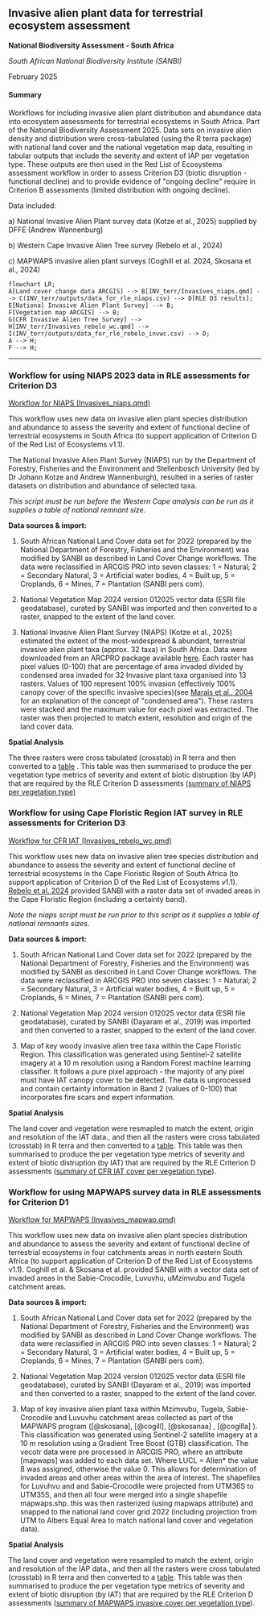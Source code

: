 ## Invasive alien plant data for terrestrial ecosystem assessment

**National Biodiversity Assessment - South Africa**

*South African National Biodiversity Institute (SANBI)*

February 2025

#### Summary

Workflows for including invasive alien plant distribution and abundance data into ecosystem assessments for terrestrial ecosystems in South Africa. Part of the National Biodiversity Assessment 2025. Data sets on invasive alien density and distribution were cross-tabulated (using the R terra package) with national land cover and the national vegetation map data, resulting in tabular outputs that include the severity and extent of IAP per vegetation type. These outputs are then used in the Red List of Ecosystems assessment workflow in order to assess Criterion D3 (biotic disruption - functional decline) and to provide evidence of "ongoing decline" require in Criterion B assessments (limited distribution with ongoing decline).

Data included:

a)  National Invasive Alien Plant survey data (Kotze et al., 2025) supplied by DFFE (Andrew Wannenburg)

b)  Western Cape Invasive Alien Tree survey (Rebelo et al., 2024)

c)  MAPWAPS invasive alien plant surveys (Coghill et al. 2024, Skosana et al., 2024)

``` mermaid
flowchart LR; 
A[Land cover change data ARCGIS] --> B[INV_terr/Invasives_niaps.qmd] --> C(INV_terr/outputs/data_for_rle_niaps.csv) --> D[RLE D3 results]; 
E[National Invasive Alien Plant Survey] --> B; 
F[Vegetation map ARCGIS] --> B; 
G[CFR Invasive Alien Tree Survey] --> H[INV_terr/Invasives_rebelo_wc.qmd] --> I(INV_terr/outputs/data_for_rle_rebelo_invwc.csv) --> D; 
A --> H; 
F --> H;
```

------------------------------------------------------------------------

### Workflow for using NIAPS 2023 data in RLE assessments for Criterion D3

[Workflow for NIAPS (Invasives_niaps.qmd)](Invasives_niaps.qmd)

This workflow uses new data on invasive alien plant species distribution and abundance to assess the severity and extent of functional decline of terrestrial ecosystems in South Africa (to support application of Criterion D of the Red List of Ecosystems v1.1).

The National Invasive Alien Plant Survey (NIAPS) run by the Department of Forestry, Fisheries and the Environment and Stellenbosch University (led by Dr Johann Kotze and Andrew Wannenburgh), resulted in a series of raster datasets on distribution and abundance of selected taxa.

*This script must be run before the Western Cape analysis can be run as it supplies a table of national remnant size.*

**Data sources & import:**

1.  South African National Land Cover data set for 2022 (prepared by the National Department of Forestry, Fisheries and the Environment) was modified by SANBI as described in Land Cover Change workflows. The data were reclassified in ARCGIS PRO into seven classes: 1 = Natural; 2 = Secondary Natural, 3 = Artificial water bodies, 4 = Built up, 5 = Croplands, 6 = Mines, 7 = Plantation (SANBI pers com).

2.  National Vegetation Map 2024 version 012025 vector data (ESRI file geodatabase), curated by SANBI was imported and then converted to a raster, snapped to the extent of the land cover.

3.  National Invasive Alien Plant Survey (NIAPS) (Kotze et al., 2025) estimated the extent of the most-widespread & abundant, terrestrial invasive alien plant taxa (approx. 32 taxa) in South Africa. Data were downloaded from an ARCPRO package available [here](https://dffeportal.environment.gov.za/portal/home/item.html?id=17de13c509ef4d3caf279d84e77312c3). Each raster has pixel values (0-100) that are percentage of area invaded divided by condensed area invaded for 32 Invasive plant taxa organised into 13 rasters. Values of 100 represent 100% invasion (effectively 100% canopy cover of the specific invasive species)(see [Marais et al., 2004](https://journals.co.za/doi/abs/10.10520/EJC96205) for an explanation of the concept of "condensed area"). These rasters were stacked and the maximum value for each pixel was extracted. The raster was then projected to match extent, resolution and origin of the land cover data.

**Spatial Analysis**

The three rasters were cross tabulated (crosstab) in R terra and then converted to a [table](outputs/niaps_lc_veg_tb.csv) . This table was then summarised to produce the per vegetation type metrics of severity and extent of biotic distruption (by IAP) that are required by the RLE Criterion D assessments [(summary of NIAPS per vegetation type)](outputs/data_for_rle_niaps.csv)

### Workflow for using Cape Floristic Region IAT survey in RLE assessments for Criterion D3

[Workflow for CFR IAT (Invasives_rebelo_wc.qmd)](Invasives_rebelo_wc.qmd)

This workflow uses new data on invasive alien tree species distribution and abundance to assess the severity and extent of functional decline of terrestrial ecosystems in the Cape Floristic Region of South Africa (to support application of Criterion D of the Red List of Ecosystems v1.1). [Rebelo et al. 2024](https://scholardata.sun.ac.za/articles/dataset/BioSCape_Invasive_Alien_Plant_map_for_the_Cape_Floristic_Region/27377211) provided SANBI with a raster data set of invaded areas in the Cape Floristic Region (including a certainty band).

*Note the niaps script must be run prior to this script as it supplies a table of national remnants sizes*.

**Data sources & import:**

1.  South African National Land Cover data set for 2022 (prepared by the National Department of Forestry, Fisheries and the Environment) was modified by SANBI as described in Land Cover Change workflows. The data were reclassified in ARCGIS PRO into seven classes: 1 = Natural; 2 = Secondary Natural, 3 = Artificial water bodies, 4 = Built up, 5 = Croplands, 6 = Mines, 7 = Plantation (SANBI pers com).

2.  National Vegetation Map 2024 version 012025 vector data (ESRI file geodatabase), curated by SANBI (Dayaram et al., 2019) was imported and then converted to a raster, snapped to the extent of the land cover.

3.  Map of key woody invasive alien tree taxa within the Cape Floristic Region. This classification was generated using Sentinel-2 satellite imagery at a 10 m resolution using a Random Forest machine learning classifier. It follows a pure pixel approach - the majority of any pixel must have IAT canopy cover to be detected. The data is unprocessed and contain certainty information in Band 2 (values of 0-100) that incorporates fire scars and expert information.

**Spatial Analysis**

The land cover and vegetation were resmapled to match the extent, origin and resolution of the IAT data., and then all the rasters were cross tabulated (crosstab) in R terra and then converted to a [table](output/inv_wc_lc_veg_tb.csv). This table was then summarised to produce the per vegetation type metrics of severity and extent of biotic distruption (by IAT) that are required by the RLE Criterion D assessments ([summary of CFR IAT cover per vegetation type](outputs/data_for_rle_rebelo_invwc.csv)).

### Workflow for using MAPWAPS survey data in RLE assessments for Criterion D1

[Workflow for MAPWAPS (Invasives_mapwap.qmd)](Invasives_mapwap.qmd)

This workflow uses new data on invasive alien plant species distribution and abundance to assess the severity and extent of functional decline of terrestrial ecosystems in four catchments areas in north eastern South Africa (to support application of Criterion D of the Red List of Ecosystems v1.1). Coghill et al. & Skosana et al. provided SANBI with a vector data set of invaded areas in the Sabie-Crocodile, Luvuvhu, uMzimvubu and Tugela catchment areas.

**Data sources & import:**

1.  South African National Land Cover data set for 2022 (prepared by the National Department of Forestry, Fisheries and the Environment) was modified by SANBI as described in Land Cover Change workflows. The data were reclassified in ARCGIS PRO into seven classes: 1 = Natural; 2 = Secondary Natural, 3 = Artificial water bodies, 4 = Built up, 5 = Croplands, 6 = Mines, 7 = Plantation (SANBI pers com).

2.  National Vegetation Map 2024 version 012025 vector data (ESRI file geodatabase), curated by SANBI (Dayaram et al., 2019) was imported and then converted to a raster, snapped to the extent of the land cover.

3.  Map of key invasive alien plant taxa within Mzimvubu, Tugela, Sabie-Crocodile and Luvuvhu catchment areas collected as part of the MAPWAPS program ([@skosana], [@cogill], [@skosanaa] , [@cogilla] ). This classification was generated using Sentinel-2 satellite imagery at a 10 m resolution using a Gradient Tree Boost (GTB) classification. The vecotr data were pre processed in ARCGIS PRO, where an attribute [mapwaps] was added to each data set. Where LUCL = Alien\* the value 8 was assigned, otherwise the value 0. This allows for determination of invaded areas and other areas within the area of interest. The shapefiles for Luvuhvu and and Sabie-Crocodile were projected from UTM36S to UTM35S, and then all four were merged into a single shapefile mapwaps.shp. this was then rasterized (using mapwaps attribute) and snapped to the national land cover grid 2022 (including projection from UTM to Albers Equal Area to match national land cover and vegetation data).

**Spatial Analysis**

The land cover and vegetation were resampled to match the extent, origin and resolution of the IAP data., and then all the rasters were cross tabulated (crosstab) in R terra and then converted to a [table](output/inv_wc_lc_veg_tb.csv). This table was then summarised to produce the per vegetation type metrics of severity and extent of biotic disruption (by IAT) that are required by the RLE Criterion D assessments ([summary of MAPWAPS invasive cover per vegetation type](outputs/data_for_rle_mapwaps.csv)).

